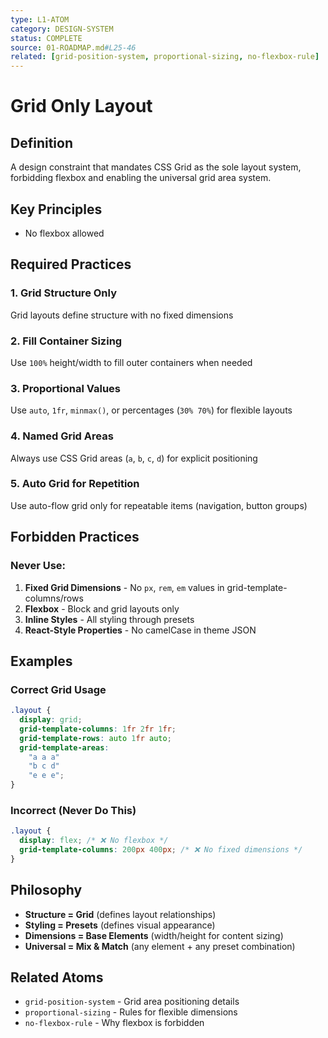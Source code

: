 ```yaml
---
type: L1-ATOM
category: DESIGN-SYSTEM
status: COMPLETE
source: 01-ROADMAP.md#L25-46
related: [grid-position-system, proportional-sizing, no-flexbox-rule]
---
```


# Grid Only Layout

## Definition
A design constraint that mandates CSS Grid as the sole layout system, forbidding flexbox and enabling the universal grid area system.

## Key Principles
- No flexbox allowed

## Required Practices

### 1. Grid Structure Only
Grid layouts define structure with no fixed dimensions

### 2. Fill Container Sizing
Use `100%` height/width to fill outer containers when needed

### 3. Proportional Values
Use `auto`, `1fr`, `minmax()`, or percentages (`30% 70%`) for flexible layouts

### 4. Named Grid Areas
Always use CSS Grid areas (`a`, `b`, `c`, `d`) for explicit positioning

### 5. Auto Grid for Repetition
Use auto-flow grid only for repeatable items (navigation, button groups)

## Forbidden Practices

### Never Use:
1. **Fixed Grid Dimensions** - No `px`, `rem`, `em` values in grid-template-columns/rows
2. **Flexbox** - Block and grid layouts only
3. **Inline Styles** - All styling through presets
4. **React-Style Properties** - No camelCase in theme JSON

## Examples

### Correct Grid Usage
```css
.layout {
  display: grid;
  grid-template-columns: 1fr 2fr 1fr;
  grid-template-rows: auto 1fr auto;
  grid-template-areas:
    "a a a"
    "b c d"
    "e e e";
}
```

### Incorrect (Never Do This)
```css
.layout {
  display: flex; /* ❌ No flexbox */
  grid-template-columns: 200px 400px; /* ❌ No fixed dimensions */
}
```

## Philosophy
- **Structure = Grid** (defines layout relationships)
- **Styling = Presets** (defines visual appearance)  
- **Dimensions = Base Elements** (width/height for content sizing)
- **Universal = Mix & Match** (any element + any preset combination)

## Related Atoms
- `grid-position-system` - Grid area positioning details
- `proportional-sizing` - Rules for flexible dimensions
- `no-flexbox-rule` - Why flexbox is forbidden